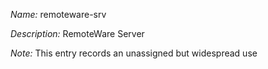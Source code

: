 _Name:_ remoteware-srv

_Description:_ RemoteWare Server

_Note:_ This entry records an unassigned but widespread use

